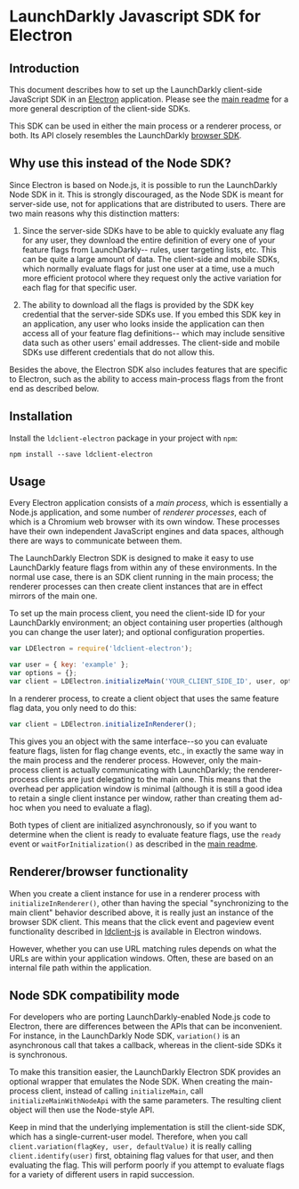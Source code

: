 # LaunchDarkly Javascript SDK for Electron

## Introduction

This document describes how to set up the LaunchDarkly client-side JavaScript SDK in an [Electron](https://electronjs.org/) application. Please see the [main readme](../../README.md) for a more general description of the client-side SDKs.

This SDK can be used in either the main process or a renderer process, or both. Its API closely resembles the LaunchDarkly [browser SDK](../ldclient-js/README.md).

## Why use this instead of the Node SDK?

Since Electron is based on Node.js, it is possible to run the LaunchDarkly Node SDK in it. This is strongly discouraged, as the Node SDK is meant for server-side use, not for applications that are distributed to users. There are two main reasons why this distinction matters:

1. Since the server-side SDKs have to be able to quickly evaluate any flag for any user, they download the entire definition of every one of your feature flags from LaunchDarkly-- rules, user targeting lists, etc. This can be quite a large amount of data. The client-side and mobile SDKs, which normally evaluate flags for just one user at a time, use a much more efficient protocol where they request only the active variation for each flag for that specific user.

2. The ability to download all the flags is provided by the SDK key credential that the server-side SDKs use. If you embed this SDK key in an application, any user who looks inside the application can then access all of your feature flag definitions-- which may include sensitive data such as other users' email addresses. The client-side and mobile SDKs use different credentials that do not allow this.

Besides the above, the Electron SDK also includes features that are specific to Electron, such as the ability to access main-process flags from the front end as described below.

## Installation

Install the `ldclient-electron` package in your project with `npm`:

    npm install --save ldclient-electron

## Usage

Every Electron application consists of a _main process_, which is essentially a Node.js application, and some number of _renderer processes_, each of which is a Chromium web browser with its own window. These processes have their own independent JavaScript engines and data spaces, although there are ways to communicate between them.

The LaunchDarkly Electron SDK is designed to make it easy to use LaunchDarkly feature flags from within any of these environments. In the normal use case, there is an SDK client running in the main process; the renderer processes can then create client instances that are in effect mirrors of the main one.

To set up the main process client, you need the client-side ID for your LaunchDarkly environment; an object containing user properties (although you can change the user later); and optional configuration properties.

```js
var LDElectron = require('ldclient-electron');

var user = { key: 'example' };
var options = {};
var client = LDElectron.initializeMain('YOUR_CLIENT_SIDE_ID', user, options);
```

In a renderer process, to create a client object that uses the same feature flag data, you only need to do this:

```js
var client = LDElectron.initializeInRenderer();
```

This gives you an object with the same interface--so you can evaluate feature flags, listen for flag change events, etc., in exactly the same way in the main process and the renderer process. However, only the main-process client is actually communicating with LaunchDarkly; the renderer-process clients are just delegating to the main one. This means that the overhead per application window is minimal (although it is still a good idea to retain a single client instance per window, rather than creating them ad-hoc when you need to evaluate a flag).

Both types of client are initialized asynchronously, so if you want to determine when the client is ready to evaluate feature flags, use the `ready` event or `waitForInitialization()` as described in the [main readme](../../README.md).

## Renderer/browser functionality

When you create a client instance for use in a renderer process with `initializeInRenderer()`, other than having the special "synchronizing to the main client" behavior described above, it is really just an instance of the browser SDK client. This means that the click event and pageview event functionality described in [ldclient-js](../ldclient-js/README.md) is available in Electron windows.

However, whether you can use URL matching rules depends on what the URLs are within your application windows. Often, these are based on an internal file path within the application.

## Node SDK compatibility mode

For developers who are porting LaunchDarkly-enabled Node.js code to Electron, there are differences between the APIs that can be inconvenient. For instance, in the LaunchDarkly Node SDK, `variation()` is an asynchronous call that takes a callback, whereas in the client-side SDKs it is synchronous.

To make this transition easier, the LaunchDarkly Electron SDK provides an optional wrapper that emulates the Node SDK. When creating the main-process client, instead of calling `initializeMain`, call `initializeMainWithNodeApi` with the same parameters. The resulting client object will then use the Node-style API.

Keep in mind that the underlying implementation is still the client-side SDK, which has a single-current-user model. Therefore, when you call `client.variation(flagKey, user, defaultValue)` it is really calling `client.identify(user)` first, obtaining flag values for that user, and then evaluating the flag. This will perform poorly if you attempt to evaluate flags for a variety of different users in rapid succession.

